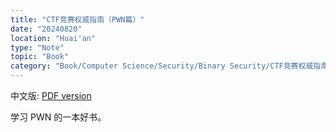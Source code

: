 ```yaml
---
title: "CTF竞赛权威指南（PWN篇）"
date: "20240820"
location: "Huai'an"
type: "Note"
topic: "Book"
category: "Book/Computer Science/Security/Binary Security/CTF竞赛权威指南（PWN篇）/"
---
```


中文版: [PDF version](CTF_PWN.pdf)

学习 PWN 的一本好书。
